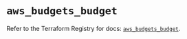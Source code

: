 # `aws_budgets_budget`

Refer to the Terraform Registry for docs: [`aws_budgets_budget`](https://registry.terraform.io/providers/hashicorp/aws/6.16.0/docs/resources/budgets_budget).
